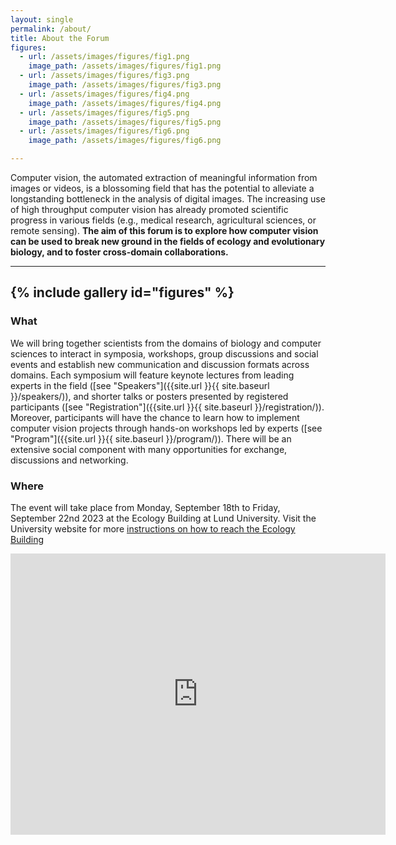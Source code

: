 ```yaml
---
layout: single
permalink: /about/
title: About the Forum
figures:
  - url: /assets/images/figures/fig1.png
    image_path: /assets/images/figures/fig1.png
  - url: /assets/images/figures/fig3.png
    image_path: /assets/images/figures/fig3.png
  - url: /assets/images/figures/fig4.png
    image_path: /assets/images/figures/fig4.png
  - url: /assets/images/figures/fig5.png
    image_path: /assets/images/figures/fig5.png
  - url: /assets/images/figures/fig6.png
    image_path: /assets/images/figures/fig6.png

---
```


Computer vision, the automated extraction of meaningful information from images or videos, is a blossoming field that has the potential to alleviate a longstanding bottleneck in the analysis of digital images. The increasing use of high throughput computer vision has already promoted scientific progress in various fields (e.g., medical research, agricultural sciences, or remote sensing). **The aim of this forum is to explore how computer vision can be used to break new ground in the fields of ecology and evolutionary biology, and to foster cross-domain collaborations.** 

---
{% include gallery id="figures" %}
---

### What

We will bring together scientists from the domains of biology and computer sciences to interact in symposia, workshops, group discussions and social events and establish new communication and discussion formats across domains. Each symposium will feature keynote lectures from leading experts in the field ([see "Speakers"]({{site.url }}{{ site.baseurl }}/speakers/)), and shorter talks or posters presented by registered participants ([see "Registration"]({{site.url }}{{ site.baseurl }}/registration/)). Moreover, participants will have the chance to learn how to implement computer vision projects through hands-on workshops led by experts ([see "Program"]({{site.url }}{{ site.baseurl }}/program/)). There will be an extensive social component with many opportunities for exchange, discussions and networking.

### Where

The event will take place from Monday, September 18th to Friday, September 22nd 2023 at the Ecology Building at Lund University. Visit the University website for more [instructions on how to reach the Ecology Building](https://www.biology.lu.se/contact/visit-us)

<center>
<iframe src="https://www.google.com/maps/embed?pb=!1m18!1m12!1m3!1d879.1590193904224!2d13.207422833362093!3d55.71393481647569!2m3!1f0!2f0!3f0!3m2!1i1024!2i768!4f13.1!3m3!1m2!1s0x465397cb19b262f5%3A0xd9b00a7dcb25d961!2sLunds%20Universitet-Ekologihuset!5e0!3m2!1sen!2sse!4v1682691819172!5m2!1sen!2sse" width="600" height="450" style="border:0;" allowfullscreen="" loading="lazy" referrerpolicy="no-referrer-when-downgrade"></iframe>
</center><br>


